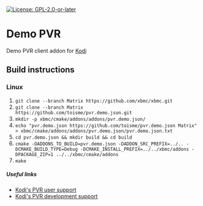 [![License: GPL-2.0-or-later](https://img.shields.io/badge/License-GPL%20v2+-blue.svg)](LICENSE.md)

# Demo PVR
Demo PVR client addon for [Kodi](https://kodi.tv)

## Build instructions

### Linux

1. `git clone --branch Matrix https://github.com/xbmc/xbmc.git`
2. `git clone --branch Matrix https://github.com/toisme/pvr.demo.json.git`
3. `mkdir -p xbmc/cmake/addons/addons/pvr.demo.json/`
4. `echo "pvr.demo.json https://github.com/toisme/pvr.demo.json Matrix" > xbmc/cmake/addons/addons/pvr.demo.json/pvr.demo.json.txt`
5. `cd pvr.demo.json && mkdir build && cd build`
6. `cmake -DADDONS_TO_BUILD=pvr.demo.json -DADDON_SRC_PREFIX=../.. -DCMAKE_BUILD_TYPE=Debug -DCMAKE_INSTALL_PREFIX=../../xbmc/addons -DPACKAGE_ZIP=1 ../../xbmc/cmake/addons`
7. `make`

##### Useful links

* [Kodi's PVR user support](https://forum.kodi.tv/forumdisplay.php?fid=167)
* [Kodi's PVR development support](https://forum.kodi.tv/forumdisplay.php?fid=136)
